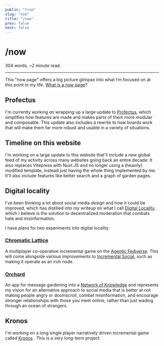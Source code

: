 ```yaml
---
public: "true"
slug: "now"
title: "/now"
prev: false
next: false
---
```

<script setup>
import { data } from '../git.data.ts';
import { useData } from 'vitepress';
const pageData = useData();
</script>
<h1 class="p-name">/now</h1>
<p>304 words, ~2 minute read. <span v-html="data[`site/${pageData.page.value.relativePath}`]" /></p>
<hr/>

This "now page" offers a big picture glimpse into what I’m focused on at this point in my life. [What is a now page](https://nownownow.com/about)?

## Profectus

I'm currently working on wrapping up a large update to [Profectus](/garden/profectus/index.md), which simplifies how features are made and makes parts of them more modular and composable. This update also includes a rewrite to how boards work that will make them far more robust and usable in a variety of situations.

## Timeline on this website

I'm working on a large update to this website that'll include a new global feed of my activity across many websites going back an entire decade. It also replaces Vitepress with Nuxt.JS and no longer using a (heavily) modified template, instead just having the whole thing implemented by me. It'll also include features like better search and a graph of garden pages.

## Digital locality

I've been thinking a lot about social media design and how it could be improved, which has distilled into my writeup on what I call [Digital Locality](/garden/digital-locality/index.md), which I believe is the solution to decentralized moderation that combats hate and misinformation.

I have plans for two experiments into digital locality:

### [Chromatic Lattice](/garden/chromatic-lattice/index.md)

A multiplayer co-operative incremental game on the [Agentic Fediverse](/garden/fedi-v2/index.md). This will come alongside various improvements to [Incremental Social](/garden/incremental-social/index.md), such as making it operate as an iroh node.

### [Orchard](/garden/orchard/index.md)

An app for message gardening into a [Network of Knowledge](/garden/network-of-knowledge/index.md) and represents my vision for an alternative approach to social media that is better at not making people angry or doomscroll, combat misinformation, and encourage stronger relationships with those you meet online, rather than just wading through an ocean of strangers.

## Kronos

I'm working on a long single player narratively driven incremental game called [Kronos](/garden/kronos/index.md) . This is a very long-term project.